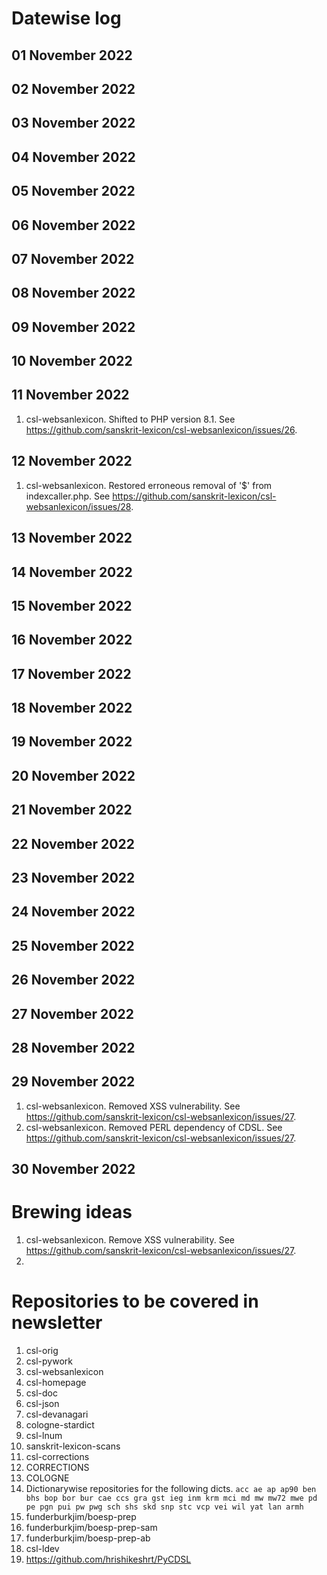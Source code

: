 # Datewise log

## 01 November 2022

## 02 November 2022

## 03 November 2022

## 04 November 2022

## 05 November 2022

## 06 November 2022

## 07 November 2022

## 08 November 2022

## 09 November 2022

## 10 November 2022

## 11 November 2022

1. csl-websanlexicon. Shifted to PHP version 8.1. See https://github.com/sanskrit-lexicon/csl-websanlexicon/issues/26.

## 12 November 2022

1. csl-websanlexicon. Restored erroneous removal of '$' from indexcaller.php. See https://github.com/sanskrit-lexicon/csl-websanlexicon/issues/28.

## 13 November 2022

## 14 November 2022

## 15 November 2022

## 16 November 2022

## 17 November 2022

## 18 November 2022

## 19 November 2022

## 20 November 2022

## 21 November 2022

## 22 November 2022

## 23 November 2022

## 24 November 2022

## 25 November 2022

## 26 November 2022

## 27 November 2022

## 28 November 2022

## 29 November 2022

1. csl-websanlexicon. Removed XSS vulnerability. See https://github.com/sanskrit-lexicon/csl-websanlexicon/issues/27.
2. csl-websanlexicon. Removed PERL dependency of CDSL. See https://github.com/sanskrit-lexicon/csl-websanlexicon/issues/27.

## 30 November 2022


# Brewing ideas

1. csl-websanlexicon. Remove XSS vulnerability. See https://github.com/sanskrit-lexicon/csl-websanlexicon/issues/27.
2. 

# Repositories to be covered in newsletter

1. csl-orig
2. csl-pywork
3. csl-websanlexicon
4. csl-homepage
5. csl-doc
6. csl-json
7. csl-devanagari
8. cologne-stardict
9. csl-lnum
10. sanskrit-lexicon-scans
11. csl-corrections
12. CORRECTIONS
13. COLOGNE
14. Dictionarywise repositories for the following dicts. 
`acc ae ap ap90 ben bhs bop bor bur cae ccs gra gst ieg inm krm mci md mw mw72 mwe pd pe pgn pui pw pwg sch shs skd snp stc vcp vei wil yat lan armh`
15. funderburkjim/boesp-prep
16. funderburkjim/boesp-prep-sam
17. funderburkjim/boesp-prep-ab
18. csl-ldev
19. https://github.com/hrishikeshrt/PyCDSL
